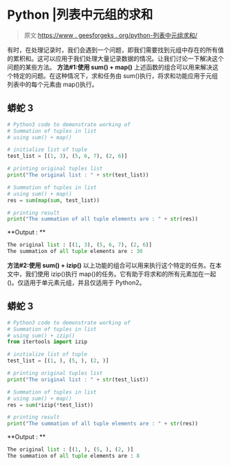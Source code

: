 # Python |列表中元组的求和

> 原文:[https://www . geesforgeks . org/python-列表中元组求和/](https://www.geeksforgeeks.org/python-summation-of-tuples-in-list/)

有时，在处理记录时，我们会遇到一个问题，即我们需要找到元组中存在的所有值的累积和。这可以应用于我们处理大量记录数据的情况。让我们讨论一下解决这个问题的某些方法。
**方法#1:使用 sum() + map()**
上述函数的组合可以用来解决这个特定的问题。在这种情况下，求和任务由 sum()执行，将求和功能应用于元组列表中的每个元素由 map()执行。

## 蟒蛇 3

```py
# Python3 code to demonstrate working of
# Summation of tuples in list
# using sum() + map()

# initialize list of tuple
test_list = [(1, 3), (5, 6, 7), (2, 6)]

# printing original tuples list
print("The original list : " + str(test_list))

# Summation of tuples in list
# using sum() + map()
res = sum(map(sum, test_list))

# printing result
print("The summation of all tuple elements are : " + str(res))
```

**Output : **

```py
The original list : [(1, 3), (5, 6, 7), (2, 6)]
The summation of all tuple elements are : 30
```

**方法#2:使用 sum() + izip()**
以上功能的组合可以用来执行这个特定的任务。在本文中，我们使用 izip()执行 map()的任务。它有助于将求和的所有元素加在一起()。仅适用于单元素元组，并且仅适用于 Python2。

## 蟒蛇 3

```py
# Python3 code to demonstrate working of
# Summation of tuples in list
# using sum() + izip()
from itertools import izip

# initialize list of tuple
test_list = [(1, ), (5, ), (2, )]

# printing original tuples list
print("The original list : " + str(test_list))

# Summation of tuples in list
# using sum() + map()
res = sum(*izip(*test_list))

# printing result
print("The summation of all tuple elements are : " + str(res))
```

**Output : **

```py
The original list : [(1, ), (5, ), (2, )]
The summation of all tuple elements are : 8
```